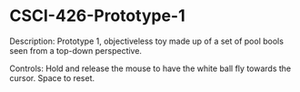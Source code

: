 # CSCI-426-Prototype-1

Description: Prototype 1, objectiveless toy made up of a set of pool bools seen from a top-down perspective. 

Controls: Hold and release the mouse to have the white ball fly towards the cursor. Space to reset. 
